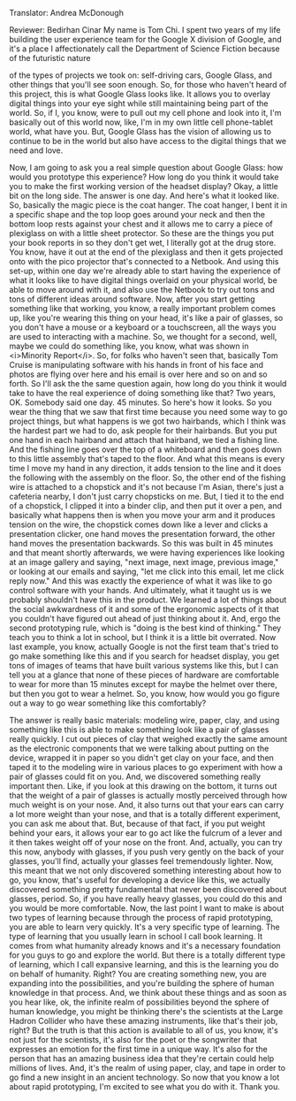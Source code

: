 

Translator: Andrea McDonough

Reviewer: Bedirhan Cinar
My name is Tom Chi.
I spent two years of my life
building the user experience team
for the Google X division of Google,
and it&#39;s a place I affectionately call
the Department of Science Fiction
because of the futuristic nature

of the types of projects we took on:
self-driving cars,
Google Glass,
and other things that you&#39;ll see soon enough.
So, for those who haven&#39;t heard of this project,
this is what Google Glass looks like.
It allows you to overlay digital things into your eye sight
while still maintaining being part of the world.
So, if I, you know, were to pull out my cell phone
and look into it, I&#39;m basically out of this world now,
like, I&#39;m in my own little cell phone-tablet world, what have you.
But, Google Glass has the vision of allowing us
to continue to be in the world
but also have access to the digital things that we need and love.

Now, I am going to ask you a real simple question about Google Glass:
how would you prototype this experience?
How long do you think it would take you
to make the first working version of the headset display?
Okay, a little bit on the long side.
The answer is one day.
And here&#39;s what it looked like.
So, basically the magic piece is the coat hanger.
The coat hanger, I bent it in a specific shape
and the top loop goes around your neck
and then the bottom loop rests against your chest
and it allows me to carry a piece of plexiglass
on with a little sheet protector.
So these are the things you put your book reports in
so they don&#39;t get wet,
I literally got at the drug store.
You know, have it out at the end of the plexiglass
and then it gets projected onto with the pico projector
that&#39;s connected to a Netbook.
And using this set-up, within one day
we&#39;re already able to start having the experience
of what it looks like to have digital things
overlaid on your physical world,
be able to move around with it,
and also use the Netbook to try out
tons and tons of different ideas around software.
Now, after you start getting something like that working,
you know, a really important problem comes up,
like you&#39;re wearing this thing on your head,
it&#39;s like a pair of glasses,
so you don&#39;t have a mouse or a keyboard or a touchscreen,
all the ways you are used to interacting with a machine.
So, we thought for a second,
well, maybe we could do something
like, you know, what was shown in &lt;i&gt;Minority Report&lt;/i&gt;.
So, for folks who haven&#39;t seen that,
basically Tom Cruise is manipulating software
with his hands in front of his face
and photos are flying over here
and his email is over here
and so on and so forth.
So I&#39;ll ask the the same question again,
how long do you think it would take
to have the real experience of doing something like that?
Two years, OK.
Somebody said one day.
45 minutes.
So here&#39;s how it looks.
So you wear the thing that we saw that first time
because you need some way to go project things,
but what happens is we got two hairbands,
which I think was the hardest part we had to do,
ask people for their hairbands.
But you put one hand in each hairband
and attach that hairband,
we tied a fishing line.
And the fishing line goes over the top of a whiteboard
and then goes down to this little assembly
that&#39;s taped to the floor.
And what this means is
every time I move my hand in any direction,
it adds tension to the line
and it does the following with the assembly on the floor.
So, the other end of the fishing wire is attached to a chopstick
and it&#39;s not because I&#39;m Asian,
there&#39;s just a cafeteria nearby,
I don&#39;t just carry chopsticks on me.
But, I tied it to the end of a chopstick,
I clipped it into a binder clip,
and then put it over a pen,
and basically what happens then
is when you move your arm
and it produces tension on the wire,
the chopstick comes down like a lever
and clicks a presentation clicker,
one hand moves the presentation forward,
the other hand moves the presentation backwards.
So this was built in 45 minutes
and that meant shortly afterwards,
we were having experiences
like looking at an image gallery
and saying, &quot;next image,
next image,
previous image,&quot;
or looking at our emails and saying,
&quot;let me click into this email,
let me click reply now.&quot;
And this was exactly the experience of what it was like
to go control software with your hands.
And ultimately, what it taught us is
we probably shouldn&#39;t have this in the product.
We learned a lot of things
about the social awkwardness of it
and some of the ergonomic aspects of it
that you couldn&#39;t have figured out
ahead of just thinking about it.
And, ergo the second prototyping rule,
which is &quot;doing is the best kind of thinking.&quot;
They teach you to think a lot in school,
but I think it is a little bit overrated.
Now last example, you know,
actually Google is not the first team
that&#39;s tried to go make something like this
and if you search for headset display,
you get tons of images of teams
that have built various systems like this,
but I can tell you at a glance
that none of these pieces of hardware
are comfortable to wear for more than 15 minutes
except for maybe the helmet over there,
but then you got to wear a helmet.
So, you know, how would you go figure out a way
to go wear something like this comfortably?

The answer is really basic materials:
modeling wire,
paper,
clay,
and using something like this
is able to make something look like a pair of glasses really quickly.
I cut out pieces of clay that weighed
exactly the same amount as the electronic components
that we were talking about putting on the device,
wrapped it in paper so you didn&#39;t get clay on your face,
and then taped it to the modeling wire in various places
to go experiment with how a pair of glasses could fit on you.
And, we discovered something really important then.
Like, if you look at this drawing on the bottom,
it turns out that the weight of a pair of glasses
is actually mostly perceived
through how much weight is on your nose.
And, it also turns out that your ears can carry
a lot more weight than your nose,
and that is a totally different experiment,
you can ask me about that.
But, because of that fact,
if you put weight behind your ears,
it allows your ear to go act like the fulcrum of a lever
and it then takes weight off of your nose on the front.
And, actually, you can try this now, anybody with glasses,
if you push very gently on the back of your glasses,
you&#39;ll find, actually your glasses feel tremendously lighter.
Now, this meant that we not only discovered
something interesting about how to go,
you know, that&#39;s useful for developing a device like this,
we actually discovered something pretty fundamental
that never been discovered about glasses, period.
So, if you have really heavy glasses,
you could do this and you would be more comfortable.
Now, the last point I want to make is
about two types of learning
because through the process of rapid prototyping,
you are able to learn very quickly.
It&#39;s a very specific type of learning.
The type of learning that you usually learn in school
I call book learning.
It comes from what humanity already knows
and it&#39;s a necessary foundation for you guys to go and explore the world.
But there is a totally different type of learning,
which I call expansive learning,
and this is the learning you do on behalf of humanity.
Right?
You are creating something new,
you are expanding into the possibilities,
and you&#39;re building the sphere of human knowledge in that process.
And, we think about these things and as soon as you hear
like, ok, the infinite realm of possibilities
beyond the sphere of human knowledge,
you might be thinking there&#39;s the scientists
at the Large Hadron Collider
who have these amazing instruments,
like that&#39;s their job, right?
But the truth is that this action is available to all of us,
you know,
it&#39;s not just for the scientists,
it&#39;s also for the poet or the songwriter
that expresses an emotion for the first time in a unique way.
It&#39;s also for the person that has an amazing business idea
that they&#39;re certain could help millions of lives.
And, it&#39;s the realm of using paper, clay, and tape
in order to go find a new insight
in an ancient technology.
So now that you know a lot about rapid prototyping,
I&#39;m excited to see what you do with it.
Thank you.
